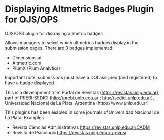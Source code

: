 # Displaying Altmetric Badges Plugin for OJS/OPS

OJS/OPS plugin for displaying altmetric badges

Allows managers to select which altmetrics badges display in the submission pages. There are 3 badges implemented:
* Dimensions.ai
* Altmetric.com
* PlumX (Plum Analytics)

Important note: submissions must have a DOI assigned (and registered) to have a badge displayed.

This is a development from Portal de Revistas (https://revistas.unlp.edu.ar), part of PREBI-SEDICI (http://prebi.unlp.edu.ar ; http://sedici.unlp.edu.ar), Universidad Nacional de La Plata, Argentina (https://www.unlp.edu.ar)

This plugins has been enabled in some journals of Universidad Nacional de La Plata. Examples
* Revista Ciencias Administrativas https://revistas.unlp.edu.ar/CADM
* Revista de Psicología https://revistas.unlp.edu.ar/revpsi
